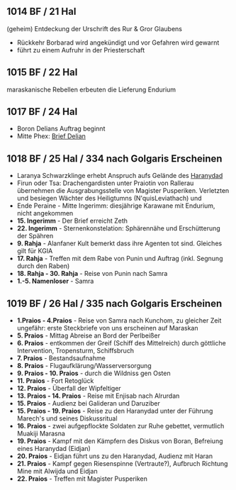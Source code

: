 ## 1014 BF / 21 Hal
(geheim) Entdeckung der Urschrift des Rur & Gror Glaubens
* Rückkehr Borbarad wird angekündigt und vor Gefahren wird gewarnt
* führt zu einem Aufruhr in der Priesterschaft

## 1015 BF / 22 Hal
maraskanische Rebellen erbeuten die Lieferung Endurium
## 1017 BF / 24 Hal
* Boron Delians Auftrag beginnt
* Mitte Phex: [Brief Delian](Pforte%20des%20Grauens/Brief%20Delian.md)

## 1018 BF / 25 Hal / 334 nach Golgaris Erscheinen
* Laranya Schwarzklinge erhebt Anspruch aufs Gelände des [Haranydad](Pforte%20des%20Grauens/Maraskan.md#Haranydad)
* Firun oder Tsa: Drachengardisten unter Praiotin von Rallerau übernehmen die Ausgrabungsstelle von Magister Pusperiken. Verletzten und besiegen Wächter des Heiligtumns (N'quisLeviathach) und 
* Ende Peraine - Mitte Ingerimm: diesjährige Karawane mit Endurium, nicht angekommen
* __15. Ingerimm__ - Der Brief erreicht Zeth
* __22. Ingerimm__ - Sternenkonstelation: Sphärennähe und Erschütterung der Spähren
* __9. Rahja__ - Alanfaner Kult bemerkt dass ihre Agenten tot sind. Gleiches gilt für KGIA
* __17. Rahja__ - Treffen mit dem Rabe von Punin und Auftrag (inkl. Segnung durch den Raben)
* __18. Rahja - 30. Rahja__ - Reise von Punin nach Samra
* __1.-5. Namenloser__ - Samra
## 1019 BF / 26 Hal / 335 nach Golgaris Erscheinen
* __1.Praios - 4.Praios__ - Reise von Samra nach Kunchom, zu gleicher Zeit ungefähr: erste Steckbriefe von uns erscheinen auf Maraskan
* __5. Praios__ - Mittag Abreise an Bord der Perlbeißer
* __6. Praios__ - entkommen der Greif (Schiff des Mittelreich) durch göttliche Intervention, Tropensturm, Schiffsbruch
* __7. Praios__ - Bestandsaufnahme
* __8. Praios__ - Flugaufklärung/Wasserversorgung
* __9. Praios - 10. Praios__ - durch die Wildniss gen Osten
* __11. Praios__ - Fort Retoglück
* __12. Praios__ - Überfall der Wipfeltiger
* __13. Praios - 14. Praios__  - Reise mit Enjisab nach Alrurdan
* __15. Praios__ - Audienz bei Galideran und Daruziber
* __15. Praios - 19. Praios__ - Reise zu den Haranydad unter der Führung Marech's und seines Diskussritual
* __16. Praios__ - zwei aufgepflockte Soldaten zur Ruhe gebettet, vermutlich Muakiji Marasna
* __19. Praios__ - Kampf mit den Kämpfern des Diskus von Boran, Befreiung eines Haranydad (Eidjan)
* **20. Praios** - Eidjan führt uns zu den Haranydad, Audienz mit Haran
* **21. Praios** - Kampf gegen Riesenspinne (Vertraute?), Aufbruch Richtung Mine mit Alwijda und Eidjan
* **22. Praios** - Treffen mit Magister Pusperiken
